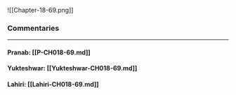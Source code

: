 ![[Chapter-18-69.png]]

### Commentaries

---

#### Pranab: [[P-CH018-69.md]]

#### Yukteshwar: [[Yukteshwar-CH018-69.md]]

#### Lahiri: [[Lahiri-CH018-69.md]]
